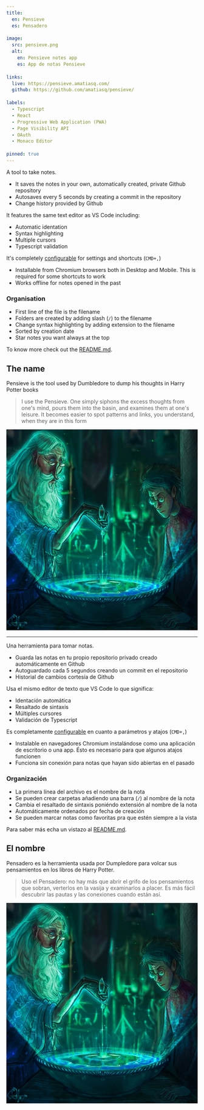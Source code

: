 ```yaml
---
title:
  en: Pensieve
  es: Pensadero

image:
  src: pensieve.png
  alt:
    en: Pensieve notes app
    es: App de notas Pensieve

links:
  live: https://pensieve.amatiasq.com/
  github: https://github.com/amatiasq/pensieve/

labels:
  - Typescript
  - React
  - Progressive Web Application (PWA)
  - Page Visibility API
  - OAuth
  - Monaco Editor

pinned: true
---
```


A tool to take notes.

- It saves the notes in your own, automatically created, private Github repository
- Autosaves every 5 seconds by creating a commit in the repository
- Change history provided by Github

<!-- end extract -->

It features the same text editor as VS Code including:
- Automatic identation
- Syntax highlighting
- Multiple cursors
- Typescript validation

It's completely [configurable][1] for settings and shortcuts (`CMD+,`)

- Installable from Chromium browsers both in Desktop and Mobile. This is required for some shortcuts to work
- Works offline for notes opened in the past

### Organisation

- First line of the file is the filename
- Folders are created by adding slash (`/`) to the filename
- Change syntax highlighting by adding extension to the filename
- Sorted by creation date
- Star notes you want always at the top

To know more check out the [README.md][2].

## The name

Pensieve is the tool used by Dumbledore to dump his thoughts in Harry Potter books

> I use the Pensieve. One simply siphons the excess thoughts from one's mind, pours them into the basin, and examines them at one's leisure. It becomes easier to spot patterns and links, you understand, when they are in this form

<img src="dumbledore-pensieve.jpg">

---

Una herramienta para tomar notas.

- Guarda las notas en tu propio repositorio privado creado automáticamente en Github
- Autoguardado cada 5 segundos creando un commit en el repositorio
- Historial de cambios cortesía de Github

<!-- end extract -->

Usa el mismo editor de texto que VS Code lo que significa:
- Identación automática
- Resaltado de sintaxis
- Múltiples cursores
- Validación de Typescript

Es completamente [configurable][1] en cuanto a parámetros y atajos (`CMD+,`)

- Instalable en navegadores Chromium instalándose como una aplicación de escritorio o una app. Ésto es necesario para que algunos atajos funcionen
- Funciona sin conexión para notas que hayan sido abiertas en el pasado

### Organización

- La primera línea del archivo es el nombre de la nota
- Se pueden crear carpetas añadiendo una barra (`/`) al nombre de la nota
- Cambia el resaltado de sintaxis poniéndo extensión al nombre de la nota
- Automáticamente ordenados por fecha de creación
- Se pueden marcar notas como favoritas pra que estén siempre a la vista

Para saber más echa un vistazo al [README.md][2].

## El nombre

Pensadero es la herramienta usada por Dumpledore para volcar sus pensamientos en los libros de Harry Potter.

> Uso el Pensadero: no hay más que abrir el grifo de los pensamientos que sobran, verterlos en la vasija y examinarlos a placer. Es más fácil descubrir las pautas y las conexiones cuando están así.

<img src="dumbledore-pensieve.jpg">

[1]: https://pensieve.amatiasq.com/settings
[2]: https://github.com/amatiasq/pensieve#readme